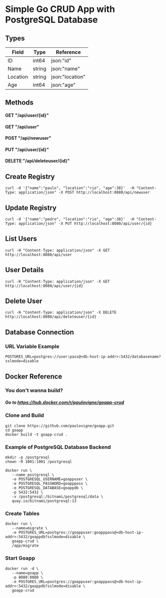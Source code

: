 # Simple Go CRUD App with PostgreSQL Database

## Types

| Field    | Type   | Reference       |
|----------|--------|-----------------|
| ID       | int64  | json:"id"       |
| Name     | string | json:"name"     |
| Location | string | json:"location" |
| Age      | int64  | json:"age"      |

## Methods

#### GET "/api/user/{id}"
#### GET "/api/user"
#### POST "/api/newuser"
#### PUT "/api/user/{id}"
#### DELETE "/api/deleteuser/{id}"

## Create Registry
```
curl -d '{"name":"paulo", "location":"rio", "age":38}'  -H "Content-Type: application/json" -X POST http://localhost:8080/api/newuser
```

## Update Registry
```
curl -d '{"name":"pedro", "location":"rio", "age":38}'  -H "Content-Type: application/json" -X PUT http://localhost:8080/api/user/{id}
```

## List Users
```
curl -H "Content-Type: application/json" -X GET http://localhost:8080/api/user
```

## User Details
```
curl -H "Content-Type: application/json" -X GET http://localhost:8080/api/user/{id}
```

## Delete User
```
curl -H "Content-Type: application/json" -X DELETE http://localhost:8080/api/deleteuser/{id}
```

## Database Connection
### URL Variable Example
```
POSTGRES_URL=postgres://user:pass@<db-host-ip-addr>:5432/databasename?sslmode=disable
```

## Docker Reference

### You don't wanna build?
##### Go to https://hub.docker.com/r/paulovigne/goapp-crud

### Clone and Build
```
git clone https://github.com/paulovigne/goapp.git
cd goapp
docker build -t goapp-crud .
```

### Example of PostgreSQL Database Backend
```
mkdir -p /postgresql
chown -R 1001:1001 /postgresql

docker run \
   --name postgresql \
   -e POSTGRESQL_USERNAME=goappuser \
   -e POSTGRESQL_PASSWORD=goapppass \
   -e POSTGRESQL_DATABASE=goappdb \
   -p 5432:5432 \
   -v /postgresql:/bitnami/postgresql/data \
   quay.io/bitnami/postgresql:13
```
### Create Tables
```
docker run \
   --name=migrate \
   -e POSTGRES_URL=postgres://goappuser:goapppass@<db-host-ip-addr>:5432/goappdb?sslmode=disable \
   goapp-crud \
   /app/migrate
```
### Start Goapp
```
docker run -d \
   --name=goapp \
   -p 8080:8080 \
   -e POSTGRES_URL=postgres://goappuser:goapppass@<db-host-ip-addr>:5432/goappdb?sslmode=disable \
   goapp-crud
```
